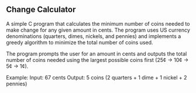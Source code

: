 Change Calculator
----------------
A simple C program that calculates the minimum number of coins needed to make change for any given amount in cents. The program uses US currency denominations (quarters, dimes, nickels, and pennies) and implements a greedy algorithm to minimize the total number of coins used.

The program prompts the user for an amount in cents and outputs the total number of coins needed using the largest possible coins first (25¢ → 10¢ → 5¢ → 1¢).

Example:
Input: 67 cents
Output: 5 coins (2 quarters + 1 dime + 1 nickel + 2 pennies)